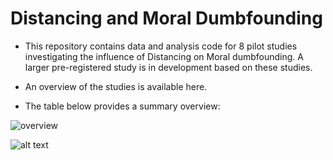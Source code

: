 # Distancing and Moral Dumbfounding

- This repository contains data and analysis code for 8 pilot studies investigating the influence of Distancing on Moral dumbfounding. A larger pre-registered study is in development based on these studies.

- An overview of the studies is available here.

- The table below provides a summary overview:

![overview]("https://github.com/cillianmiltown/distancing_and_dumbfounding/blob/main/resources/img/summary_figure.png?raw=true")


![alt text](https://github.com/[username]/[reponame]/blob/[branch]/image.jpg?raw=true)
